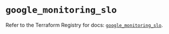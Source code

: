 # `google_monitoring_slo`

Refer to the Terraform Registry for docs: [`google_monitoring_slo`](https://registry.terraform.io/providers/hashicorp/google-beta/6.32.0/docs/resources/google_monitoring_slo).

